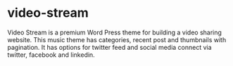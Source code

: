 video-stream
============

Video Stream is a premium Word Press theme for building a video sharing website. This music theme has categories, recent post and thumbnails with pagination. It has options for twitter feed and social media connect via twitter, facebook and linkedin.
